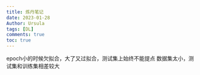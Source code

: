 ```yaml
---
title: 炼丹笔记
date: 2023-01-28
Author: Ursula 
tags: [DL]
comments: true
toc: true
--- 
```


epoch小的时候欠拟合，大了又过拟合，测试集上始终不能提点
数据集太小，测试集和训练集相差较大
